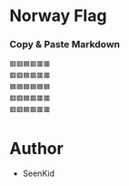 # Norway Flag

### Copy & Paste Markdown

```
🟥🟥🟦🟥🟥🟥
🟥🟥🟦🟥🟥🟥
🟦🟦🟦🟦🟦🟦
🟥🟥🟦🟥🟥🟥
🟥🟥🟦🟥🟥🟥
```

# Author

- SeenKid
